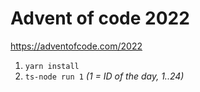 # Advent of code 2022

https://adventofcode.com/2022

1. `yarn install`
2. `ts-node run 1` _(1 = ID of the day, 1..24)_